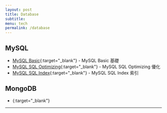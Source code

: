```yaml
---
layout: post
title: Database
subtitle:
menu: tech
permalink: /database
---
```


## MySQL

- [MySQL Basic](http://www.hauchenglee.com/tech/2019/12/26/mysql-basic.html){:target="_blank"} - MySQL Basic 基礎
- [MySQL SQL Optimizing](http://www.hauchenglee.com/tech/2019/12/27/mysql-sql-optimization.html){:target="_blank"} - MySQL SQL Optimizing 優化
- [MySQL SQL Index](){:target="_blank"} - MySQL SQL Index 索引

## MongoDB

- [](){:target="_blank"}

---